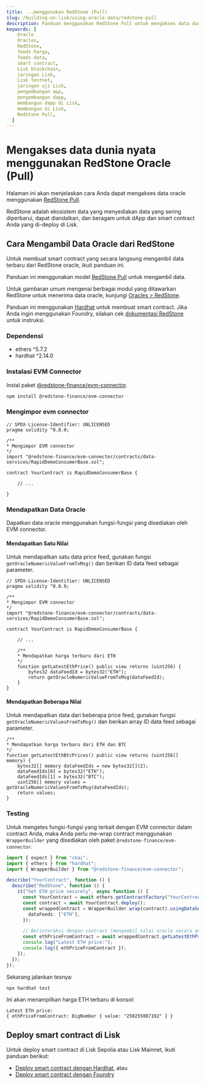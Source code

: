 ```yaml
---
title: ...menggunakan RedStone (Pull)
slug: /building-on-lisk/using-oracle-data/redstone-pull
description: Panduan menggunakan RedStone Pull untuk mengakses data dunia nyata, seperti harga aset, langsung dari smart contract Anda di blockchain Lisk.
keywords: [
    Oracle
    Oracles,
    RedStone,
    feeds harga,
    feeds data,
    smart contract,
    Lisk blockchain,
    jaringan Lisk,
    Lisk testnet,
    jaringan uji Lisk,
    pengembangan app,
    pengembangan dapp,
    membangun dapp di Lisk,
    membangun di Lisk,
    RedStone Pull,
  ]
---
```


# Mengakses data dunia nyata menggunakan RedStone Oracle (Pull)

Halaman ini akan menjelaskan cara Anda dapat mengakses data oracle menggunakan [RedStone Pull](https://docs.redstone.finance/docs/get-started/models/redstone-pull/).

RedStone adalah ekosistem data yang menyediakan data yang sering diperbarui, dapat diandalkan, dan beragam untuk dApp dan smart contract Anda yang di-deploy di Lisk.

## Cara Mengambil Data Oracle dari RedStone

Untuk membuat smart contract yang secara langsung mengambil data terbaru dari RedStone oracle, ikuti panduan ini.

Panduan ini menggunakan model [RedStone Pull](https://docs.redstone.finance/docs/get-started/models/redstone-pull) untuk mengambil data.

Untuk gambaran umum mengenai berbagai modul yang ditawarkan RedStone untuk menerima data oracle, kunjungi [Oracles > RedStone](/lisk-tools/oracles#redstone).

Panduan ini menggunakan [Hardhat](https://hardhat.org/) untuk membuat smart contract.
Jika Anda ingin menggunakan Foundry, silakan cek [dokumentasi RedStone](https://docs.redstone.finance/docs/get-started/models/redstone-pull#foundry) untuk instruksi.

### Dependensi

- ethers ^5.7.2
- hardhat ^2.14.0

### Instalasi EVM Connector

Instal paket [@redstone-finance/evm-connector](https://www.npmjs.com/package/@redstone-finance/evm-connector).

```sh
npm install @redstone-finance/evm-connector
```

### Mengimpor evm connector

```solidity
// SPDX-License-Identifier: UNLICENSED
pragma solidity ^0.8.9;

/**
* Mengimpor EVM connector
*/
import "@redstone-finance/evm-connector/contracts/data-services/RapidDemoConsumerBase.sol";

contract YourContract is RapidDemoConsumerBase {

    // ...

}
```

### Mendapatkan Data Oracle

Dapatkan data oracle menggunakan fungsi-fungsi yang disediakan oleh EVM connector.

#### Mendapatkan Satu Nilai

Untuk mendapatkan satu data price feed, gunakan fungsi `getOracleNumericValueFromTxMsg()` dan berikan ID data feed sebagai parameter.

```solidity
// SPDX-License-Identifier: UNLICENSED
pragma solidity ^0.8.9;

/**
* Mengimpor EVM connector
*/
import "@redstone-finance/evm-connector/contracts/data-services/RapidDemoConsumerBase.sol";

contract YourContract is RapidDemoConsumerBase {

    // ...

    /**
    * Mendapatkan harga terbaru dari ETH
    */
    function getLatestEthPrice() public view returns (uint256) {
        bytes32 dataFeedId = bytes32("ETH");
        return getOracleNumericValueFromTxMsg(dataFeedId);
    }
}
```

#### Mendapatkan Beberapa Nilai

Untuk mendapatkan data dari beberapa price feed, gunakan fungsi `getOracleNumericValuesFromTxMsg()` dan berikan array ID data feed sebagai parameter.

```solidity
/**
* Mendapatkan harga terbaru dari ETH dan BTC
*/
function getLatestEthBtcPrices() public view returns (uint256[] memory) {
    bytes32[] memory dataFeedIds = new bytes32[](2);
    dataFeedIds[0] = bytes32("ETH");
    dataFeedIds[1] = bytes32("BTC");
    uint256[] memory values = getOracleNumericValuesFromTxMsg(dataFeedIds);
    return values;
}
```

### Testing

Untuk mengetes fungsi-fungsi yang terkait dengan EVM connector dalam contract Anda, maka Anda perlu me-wrap contract menggunakan `WrapperBuilder` yang disediakan oleh paket `@redstone-finance/evm-connector`.

```typescript title="test/YourContract.ts"
import { expect } from "chai";
import { ethers } from "hardhat";
import { WrapperBuilder } from "@redstone-finance/evm-connector";

describe("YourContract", function () {
  describe("RedStone", function () {
    it("Get ETH price securely", async function () {
      const YourContract = await ethers.getContractFactory("YourContract");
      const contract = await YourContract.deploy();
      const wrappedContract = WrapperBuilder.wrap(contract).usingDataService({
        dataFeeds: ["ETH"],
      });

      // Berinteraksi dengan contract (mengambil nilai oracle secara aman)
      const ethPriceFromContract = await wrappedContract.getLatestEthPrice();
      console.log("Latest ETH price:");
      console.log({ ethPriceFromContract });
    });
  });
});
```

Sekarang jalankan tesnya:

```bash
npx hardhat test
```

Ini akan menampilkan harga ETH terbaru di konsol:

```title="Output"
Latest ETH price:
{ ethPriceFromContract: BigNumber { value: "250255087192" } }
```

## Deploy smart contract di Lisk

Untuk deploy smart contract di Lisk Sepolia atau Lisk Mainnet, ikuti panduan berikut:

- [Deploy smart contract dengan Hardhat](../deploying-smart-contract/with-Hardhat), atau
- [Deploy smart contract dengan Foundry](../deploying-smart-contract/with-Foundry)
